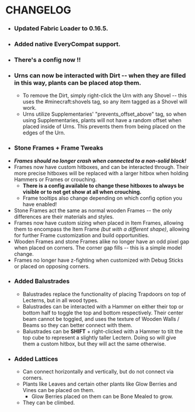 # CHANGELOG
- ### Updated Fabric Loader to 0.16.5.
- ### Added native EveryCompat support.
- ### There's a config now !!
- ### Urns can now be interacted with Dirt -- when they are filled in this way, plants can be placed atop them.
  - To remove the Dirt, simply right-click the Urn with any Shovel -- this uses the #minecraft:shovels tag, so any item tagged as a Shovel will work. 
  - Urns utilize Supplementaries' "prevents_offset_above" tag, so when using Supplementaries, plants will not have a random offset when placed inside of Urns. This prevents them from being placed on the edges of the Urn.
- ### Stone Frames + Frame Tweaks
 - ***Frames should no longer crash when connected to a non-solid block!***
  - Frames now have custom hitboxes, and can be interacted through. Their more precise hitboxes will be replaced with a larger hitbox when holding Hammers or Frames or crouching. 
    - **There is a config available to change these hitboxes to always be visible or to not get show at all when crouching.**
    - Frame tooltips also change depending on which config option you have enabled!
  - Stone Frames act the same as normal wooden Frames -- the only differences are their materials and styles.
  - Frames now have custom sizing when placed in Item Frames, allowing them to encompass the Item Frame _(but with a different shape)_, allowing for further Frame customization and build opportunities.
  - Wooden Frames and stone Frames alike no longer have an odd pixel gap when placed on corners. The corner gap fills -- this is a simple model change.
  - Frames no longer have z-fighting when customized with Debug Sticks or placed on opposing corners.
- ### Added Balustrades
  - Balustrades replace the functionality of placing Trapdoors on top of Lecterns, but in all wood types.
  - Balustrades can be interacted with a Hammer on either their top or bottom half to toggle the top and bottom respectively. Their center beam cannot be toggled, and uses the texture of Wooden Walls / Beams so they can better connect with them.
  - Balustrades can be **SHIFT** + right-clicked with a Hammer to tilt the top cube to represent a slightly taller Lectern. Doing so will give them a custom hitbox, but they will act the same otherwise.
- ### Added Lattices
  - Can connect horizontally and vertically, but do not connect via corners.
  - Plants like Leaves and certain other plants like Glow Berries and Vines can be placed on them.
    - Glow Berries placed on them can be Bone Mealed to grow.
  - They can be climbed.